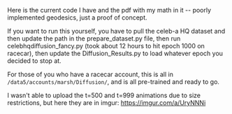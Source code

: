 Here is the current code I have and the pdf with my math in it -- poorly implemented geodesics, just a proof of concept.

If you want to run this yourself, you have to pull the celeb-a HQ dataset and then update the path in the prepare_dataset.py file, then run celebhqdiffusion_fancy.py (took about 12 hours to hit epoch 1000 on racecar), then update the Diffusion_Results.py to load whatever epoch you decided to stop at.

For those of you who have a racecar account, this is all in ```/data5/accounts/marsh/Diffusion/```, and is all pre-trained and ready to go.

I wasn't able to upload the t=500 and t=999 animations due to size restrictions, but here they are in imgur: https://imgur.com/a/UryNNNi
